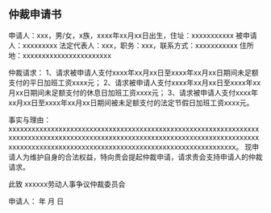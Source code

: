 ## 仲裁申请书

申请人：xxx，男/女，x族，xxxx年xx月xx日出生，住址：xxxxxxxxxxx
被申请人：xxxxxxxxx
法定代表人：xxx，职务：xxx，联系方式：xxxxxxxxxxx
住所地：xxxxxxxxxxxxxxxxxxxxxxx

仲裁请求： 
1、请求被申请人支付xxxx年xx月xx日至xxxx年xx月xx日期间未足额支付的平日加班工资xxxx元；
2、请求被申请人支付xxxx年xx月xx日至xxxx年xx月xx日期间未足额支付的休息日加班工资xxxx元；
3、请求被申请人支付xxxx年xx月xx日至xxxx年xx月xx日期间被未足额支付的法定节假日加班工资xxxx元。

事实与理由：
xxxxxxxxxxxxxxxxxxxxxxxxxxxxxxxxxxxxxxxxxxxxxxxxxxxxxxxxxxxxxxxxxxxxxxxxxxxxxxxxxxxxxxxxxxxxxxxxxxxxxxxxxxxxxxxxxxxxxxxxxxxxxxxxxxxxxxxxxxxxxxxxxxxxxxxxxxxxxxxxxxxxxxxxxxxxxxxxxxxxxxxxxxxxx。
现申请人为维护自身的合法权益，特向贵会提起仲裁申请，请求贵会支持申请人的仲裁请求。

此致
xxxxxx劳动人事争议仲裁委员会
                                      
申请人： 
                                                   年    月    日
